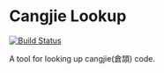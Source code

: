 # Cangjie Lookup

[![Build Status](https://travis-ci.org/geniusgordon/cangjie-lookup.svg?branch=master)](https://travis-ci.org/geniusgordon/cangjie-lookup)

A tool for looking up cangjie(倉頡) code.

